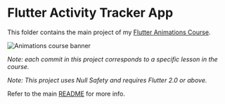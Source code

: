 # Flutter Activity Tracker App

This folder contains the main project of my [Flutter Animations Course](https://nnbd.me/fa).

![Animations course banner](/media/flutter-animations-course-banner.png)

*Note: each commit in this project corresponds to a specific lesson in the course.*

*Note: This project uses Null Safety and requires Flutter 2.0 or above.*

Refer to the main [README](/README.md) for more info.